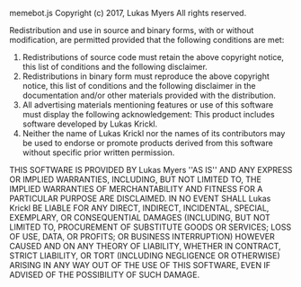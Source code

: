 memebot.js
Copyright (c) 2017, Lukas Myers
All rights reserved.

Redistribution and use in source and binary forms, with or without
modification, are permitted provided that the following conditions are met:
1. Redistributions of source code must retain the above copyright
   notice, this list of conditions and the following disclaimer.
2. Redistributions in binary form must reproduce the above copyright
   notice, this list of conditions and the following disclaimer in the
   documentation and/or other materials provided with the distribution.
3. All advertising materials mentioning features or use of this software
   must display the following acknowledgement:
   This product includes software developed by Lukas Krickl.
4. Neither the name of Lukas Krickl nor the
   names of its contributors may be used to endorse or promote products
   derived from this software without specific prior written permission.

THIS SOFTWARE IS PROVIDED BY Lukas Myers ''AS IS'' AND ANY
EXPRESS OR IMPLIED WARRANTIES, INCLUDING, BUT NOT LIMITED TO, THE IMPLIED
WARRANTIES OF MERCHANTABILITY AND FITNESS FOR A PARTICULAR PURPOSE ARE
DISCLAIMED. IN NO EVENT SHALL Lukas Krickl BE LIABLE FOR ANY
DIRECT, INDIRECT, INCIDENTAL, SPECIAL, EXEMPLARY, OR CONSEQUENTIAL DAMAGES
(INCLUDING, BUT NOT LIMITED TO, PROCUREMENT OF SUBSTITUTE GOODS OR SERVICES;
LOSS OF USE, DATA, OR PROFITS; OR BUSINESS INTERRUPTION) HOWEVER CAUSED AND
ON ANY THEORY OF LIABILITY, WHETHER IN CONTRACT, STRICT LIABILITY, OR TORT
(INCLUDING NEGLIGENCE OR OTHERWISE) ARISING IN ANY WAY OUT OF THE USE OF THIS
SOFTWARE, EVEN IF ADVISED OF THE POSSIBILITY OF SUCH DAMAGE.
